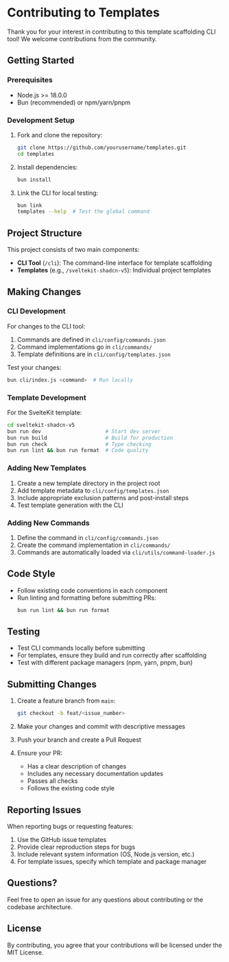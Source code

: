 # Contributing to Templates

Thank you for your interest in contributing to this template scaffolding CLI tool! We welcome contributions from the community.

## Getting Started

### Prerequisites
- Node.js >= 18.0.0
- Bun (recommended) or npm/yarn/pnpm

### Development Setup

1. Fork and clone the repository:
   ```bash
   git clone https://github.com/yourusername/templates.git
   cd templates
   ```

2. Install dependencies:
   ```bash
   bun install
   ```

3. Link the CLI for local testing:
   ```bash
   bun link
   templates --help  # Test the global command
   ```

## Project Structure

This project consists of two main components:

- **CLI Tool** (`/cli`): The command-line interface for template scaffolding
- **Templates** (e.g., `/sveltekit-shadcn-v5`): Individual project templates

## Making Changes

### CLI Development

For changes to the CLI tool:

1. Commands are defined in `cli/config/commands.json`
2. Command implementations go in `cli/commands/`
3. Template definitions are in `cli/config/templates.json`

Test your changes:
```bash
bun cli/index.js <command>  # Run locally
```

### Template Development

For the SvelteKit template:

```bash
cd sveltekit-shadcn-v5
bun run dev                     # Start dev server
bun run build                   # Build for production
bun run check                   # Type checking
bun run lint && bun run format  # Code quality
```

### Adding New Templates

1. Create a new template directory in the project root
2. Add template metadata to `cli/config/templates.json`
3. Include appropriate exclusion patterns and post-install steps
4. Test template generation with the CLI

### Adding New Commands

1. Define the command in `cli/config/commands.json`
2. Create the command implementation in `cli/commands/`
3. Commands are automatically loaded via `cli/utils/command-loader.js`

## Code Style

- Follow existing code conventions in each component
- Run linting and formatting before submitting PRs:
  ```bash
  bun run lint && bun run format
  ```

## Testing

- Test CLI commands locally before submitting
- For templates, ensure they build and run correctly after scaffolding
- Test with different package managers (npm, yarn, pnpm, bun)

## Submitting Changes

1. Create a feature branch from `main`:
   ```bash
   git checkout -b feat/<issue_number>
   ```

2. Make your changes and commit with descriptive messages

3. Push your branch and create a Pull Request

4. Ensure your PR:
   - Has a clear description of changes
   - Includes any necessary documentation updates
   - Passes all checks
   - Follows the existing code style

## Reporting Issues

When reporting bugs or requesting features:

1. Use the GitHub issue templates
2. Provide clear reproduction steps for bugs
3. Include relevant system information (OS, Node.js version, etc.)
4. For template issues, specify which template and package manager

## Questions?

Feel free to open an issue for any questions about contributing or the codebase architecture.

## License

By contributing, you agree that your contributions will be licensed under the MIT License.
